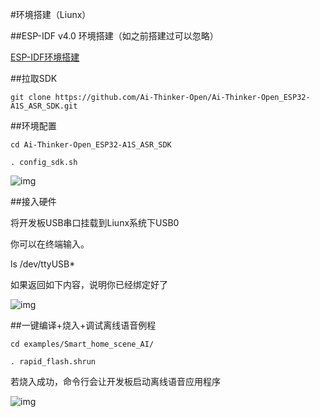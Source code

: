 #环境搭建（Liunx）

##ESP-IDF v4.0 环境搭建（如之前搭建过可以忽略）

[ESP-IDF环境搭建]()

##拉取SDK

```
git clone https://github.com/Ai-Thinker-Open/Ai-Thinker-Open_ESP32-A1S_ASR_SDK.git
```

##环境配置

```
cd Ai-Thinker-Open_ESP32-A1S_ASR_SDK

. config_sdk.sh
```

![img](config_sdk.png)

##接入硬件

将开发板USB串口挂载到Liunx系统下USB0

你可以在终端输入。

ls /dev/ttyUSB*

如果返回如下内容，说明你已经绑定好了

![img](query_USB0.png)

##一键编译+烧入+调试离线语音例程
```
cd examples/Smart_home_scene_AI/

. rapid_flash.shrun
```
若烧入成功，命令行会让开发板启动离线语音应用程序

![img](run.png)


